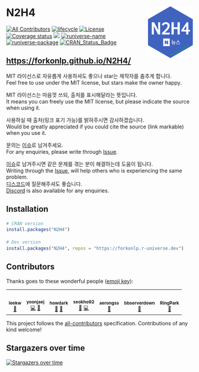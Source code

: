 # N2H4 [<img src="man/figures/logo.png" align="right" height=140/>](https://forkonlp.github.io/N2H4/index.html)

[![All Contributors](https://img.shields.io/badge/all_contributors-4-orange.svg)](#contributors)
[![lifecycle](https://img.shields.io/badge/lifecycle-maturing-blue.svg)](https://www.tidyverse.org/lifecycle/#maturing) 
[![License](https://img.shields.io/github/license/mashape/apistatus.svg)](https://opensource.org/licenses/mit-license.php) 
[![Coverage status](https://codecov.io/gh/forkonlp/N2H4/branch/master/graph/badge.svg)](https://codecov.io/github/forkonlp/N2H4?branch=master) 
[![](https://cranlogs.r-pkg.org/badges/N2H4)](https://cran.r-project.org/package=N2H4)
[![runiverse-name](https://forkonlp.r-universe.dev/badges/:name)](https://forkonlp.r-universe.dev/)
[![runiverse-package](https://forkonlp.r-universe.dev/badges/N2H4)](https://forkonlp.r-universe.dev/ui#packages)
[![CRAN_Status_Badge](http://www.r-pkg.org/badges/version/N2H4)](https://cran.r-project.org/package=N2H4)

## <https://forkonlp.github.io/N2H4/>

MIT 라이선스로 자유롭게 사용하셔도 좋으나 star는 제작자를 춤추게 합니다.    
Feel free to use under the MIT license, but stars make the owner happy.    

MIT 라이선스는 마음껏 쓰되, 출처를 표시해달라는 뜻입니다.    
It means you can freely use the MIT license, but please indicate the source when using it.    

사용하실 때 출처(링크 표기 가능)를 밝혀주시면 감사하겠습니다.    
Would be greatly appreciated if you could cite the source (link markable) when you use it.    

문의는 [이슈](https://github.com/forkonlp/N2H4/issues/new)로 남겨주세요.     
For any enquiries, please write through [Issue](https://github.com/forkonlp/N2H4/issues/new).    

[이슈](https://github.com/forkonlp/N2H4/issues)로 남겨주시면 같은 문제를 겪는 분이 해결하는데 도움이 됩니다.    
Writing through the [Issue](https://github.com/forkonlp/N2H4/issues/new), will help others who is experiencing the same problem.    
[디스코드](https://discord.gg/vbtUxnPXab)에 질문해주셔도 좋습니다.    
[Discord](https://discord.gg/vbtUxnPXab) is also available for any enquiries.    

## Installation

```r
# CRAN version
install.packages("N2H4")

# Dev version
install.packages("N2H4", repos = "https://forkonlp.r-universe.dev")
```

## Contributors

Thanks goes to these wonderful people ([emoji key](https://allcontributors.org/docs/en/emoji-key)):

<!-- ALL-CONTRIBUTORS-LIST:START - Do not remove or modify this section -->
<!-- prettier-ignore-start -->
<!-- markdownlint-disable -->
<table>
  <tr>
    <td align="center"><a href="https://github.com/LeeKwangHo"><img src="https://avatars3.githubusercontent.com/u/10602776?v=4?s=100" width="100px;" alt=""/><br /><sub><b>leekw</b></sub></a><br /><a href="https://github.com/forkonlp/N2H4/issues?q=author%3ALeeKwangHo" title="Bug reports">🐛</a></td>
    <td align="center"><a href="https://github.com/yoonjaej"><img src="https://avatars0.githubusercontent.com/u/15105968?v=4?s=100" width="100px;" alt=""/><br /><sub><b>yoonjaej</b></sub></a><br /><a href="https://github.com/forkonlp/N2H4/commits?author=yoonjaej" title="Code">💻</a> <a href="https://github.com/forkonlp/N2H4/issues?q=author%3Ayoonjaej" title="Bug reports">🐛</a></td>
    <td align="center"><a href="https://github.com/howdark"><img src="https://avatars3.githubusercontent.com/u/8063927?v=4?s=100" width="100px;" alt=""/><br /><sub><b>howdark</b></sub></a><br /><a href="https://github.com/forkonlp/N2H4/issues?q=author%3Ahowdark" title="Bug reports">🐛</a> <a href="https://github.com/forkonlp/N2H4/commits?author=howdark" title="Documentation">📖</a></td>
    <td align="center"><a href="https://github.com/seokho92"><img src="https://avatars.githubusercontent.com/u/22064612?v=4?s=100" width="100px;" alt=""/><br /><sub><b>seokho92</b></sub></a><br /><a href="#ideas-seokho92" title="Ideas, Planning, & Feedback">🤔</a> <a href="https://github.com/forkonlp/N2H4/commits?author=seokho92" title="Code">💻</a></td>
    <td align="center"><a href="https://github.com/aerongss"><img src="https://avatars.githubusercontent.com/u/99466132?v=4?s=100" width="100px;" alt=""/><br /><sub><b>aerongss</b></sub></a><br /><a href="https://github.com/forkonlp/N2H4/issues?q=author%3Aaerongss" title="Bug reports">🐛</a></td>
    <td align="center"><a href="https://github.com/bbserverdown"><img src="https://avatars.githubusercontent.com/u/103645237?v=4?s=100" width="100px;" alt=""/><br /><sub><b>bbserverdown</b></sub></a><br /><a href="https://github.com/forkonlp/N2H4/issues?q=author%3Abbserverdown" title="Bug reports">🐛</a></td>
    <td align="center"><a href="https://github.com/RingPark"><img src="https://avatars.githubusercontent.com/u/112450918?v=4?s=100" width="100px;" alt=""/><br /><sub><b>RingPark</b></sub></a><br /><a href="https://github.com/forkonlp/N2H4/issues?q=author%3ARingPark" title="Bug reports">🐛</a></td>
  </tr>
</table>

<!-- markdownlint-restore -->
<!-- prettier-ignore-end -->

<!-- ALL-CONTRIBUTORS-LIST:END -->

This project follows the [all-contributors](https://github.com/all-contributors/all-contributors) specification. Contributions of any kind welcome!


## Stargazers over time

[![Stargazers over time](https://starchart.cc/forkonlp/N2H4.svg)](https://starchart.cc/forkonlp/N2H4)
